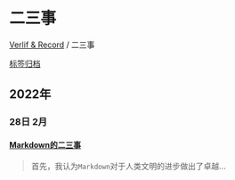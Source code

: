 # 二三事

[Verlif & Record](../index.md) / 二三事

[标签归档](../tags.md)

## __2022年__

### 28日 __2月__

#### [Markdown的二三事](../docs/二三事/Markdown的二三事.md)

> 首先，我认为`Markdown`对于人类文明的进步做出了卓越...

